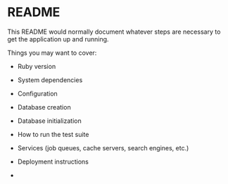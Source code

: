 # README
<!-- てすと -->
This README would normally document whatever steps are necessary to get the
application up and running.

Things you may want to cover:

<!-- おためしプッシュ -->

* Ruby version

* System dependencies

* Configuration

* Database creation

* Database initialization

* How to run the test suite

* Services (job queues, cache servers, search engines, etc.)

* Deployment instructions

* 

